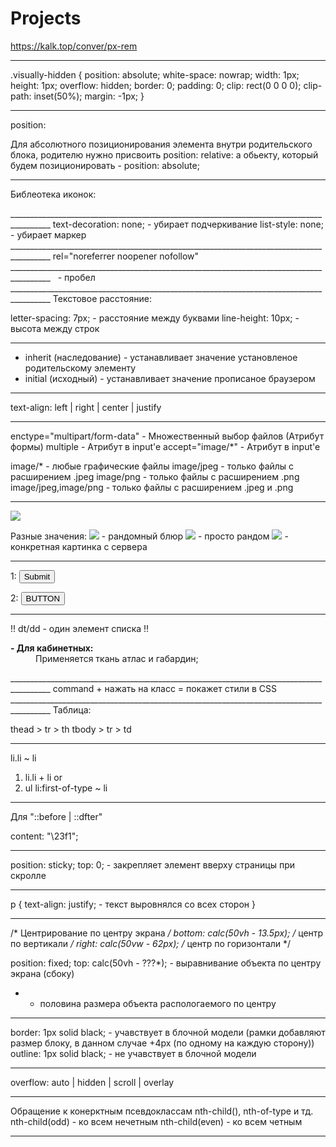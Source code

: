 # Projects
https://kalk.top/conver/px-rem
________________________________________________________________________________________
<!-- Параметры для скрытия заголовка: -->
.visually-hidden {
  position: absolute;
  white-space: nowrap;
  width: 1px;
  height: 1px;
  overflow: hidden;
  border: 0;
  padding: 0;
  clip: rect(0 0 0 0);
  clip-path: inset(50%);
  margin: -1px;
} 
________________________________________________________________________________________
position:

Для абсолютного позиционирования элемента внутри родительского блока, родителю нужно 
присвоить position: relative: а обьекту, который будем позиционировать - position: absolute;
________________________________________________________________________________________
Библеотека иконок:
<link rel="stylesheet" href="https://cdnjs.cloudflare.com/ajax/libs/font-awesome/4.7.0/css/font-awesome.min.css">
________________________________________________________________________________________
<!-- Для ссылок -->
text-decoration: none;  - убирает подчеркивание
<!-- Для списков -->
list-style: none;       - убирает маркер
________________________________________________________________________________________
<!-- Атрибуты для ссылки: -->
rel="noreferrer noopener nofollow"
________________________________________________________________________________________
<!-- Неразрывный пробел -->
&nbsp; - пробел
________________________________________________________________________________________
Текстовое расстояние:

letter-spacing: 7px; -  расстояние между буквами
line-height: 10px; - высота между строк
________________________________________________________________________________________
<!-- Универсальные значения свойств наследования -->
- inherit (наследование) - устанавливает значение установленое родительскому элементу
- initial (исходный) - устанавливает значение прописаное браузером
________________________________________________________________________________________
<!-- Выравнивание текста: -->
text-align: left | right | center | justify
________________________________________________________________________________________
<!-- ФОРМЫ --> 
enctype="multipart/form-data" - Множественный выбор файлов (Атрибут формы)
multiple                      - Атрибут в input'e
accept="image/*"              - Атрибут в input'e

<!-- Валидация на указания файлов разрешенных для загрузки -->
image/*               - любые графические файлы
image/jpeg            - только файлы с расширением .jpeg
image/png             - только файлы с расширением .png
image/jpeg,image/png  - только файлы с расширением .jpeg и .png
________________________________________________________________________________________
<!-- Заглушки картинок: -->
<img src="https://via.placeholder.com/1450x200/29a329/FFFFFF?text=Some-text"/>

Разные значения:
<img src="http://unsplash.it/250/250/?blur">    - рандомный блюр
<img src="http://unsplash.it/250/250/?random">  - просто рандом
<img src="http://unsplash.it/250/250/?image=4"> - конкретная картинка с сервера
________________________________________________________________________________________
<!-- ВАРИАНТЫ СДЕЛАТЬ КНОПКУ: -->
1: <input type="submit"> <!-- value="Send!" - подпись кнопки -->

2: <button type="submit">BUTTON</button>
________________________________________________________________________________________
<!-- СПИСКИ С ОПИСАНИЕМ -->
!! dt/dd - один элемент списка !!

<dl>
  <dt><strong>- Для кабинетных:</strong></dt>
  <dd>Применяется ткань атлас и габардин;</dd>
</dl>
________________________________________________________________________________________
command + нажать на класс = покажет стили в CSS
________________________________________________________________________________________
Таблица:

thead > tr > th
tbody > tr > td
________________________________________________________________________________________
<!-- Срвзу следующий элемент  -->
li.li ~ li

<!-- Все элементы после выбраного -->
1) li.li + li or 
2) ul li:first-of-type ~ li 
________________________________________________________________________________________
Для "::before | ::dfter" 

content: "\23f1"; <!-- "\" - символ экранирования -->
________________________________________________________________________________________
position: sticky; 
top: 0;                 - закрепляет элемент вверху страницы при скролле
________________________________________________________________________________________
p {
  text-align: justify; - текст выровнялся со всех сторон
}
________________________________________________________________________________________
/* Центрирование по центру экрана */
bottom: calc(50vh - 13.5px); /* центр по вертикали */
right: calc(50vw - 62px); /* центр по горизонтали */

position: fixed;
top: calc(50vh - ???*); - выравнивание объекта по центру экрана (сбоку)
* - половина размера объекта распологаемого по центру
________________________________________________________________________________________
<!-- РАМКА -->
border: 1px solid black; - учавствует в блочной модели (рамки добавляют размер блоку, в данном случае +4px (по одному на каждую сторону))
outline: 1px solid black; - не учавствует в блочной модели
________________________________________________________________________________________
<!-- Скрытие контета превышающего размеры контейнера -->
overflow: auto | hidden | scroll | overlay
________________________________________________________________________________________
Обращение к конерктным псевдоклассам nth-child(), nth-of-type и тд.
nth-child(odd) - ко всем нечетным
nth-child(even) - ко всем четным
________________________________________________________________________________________